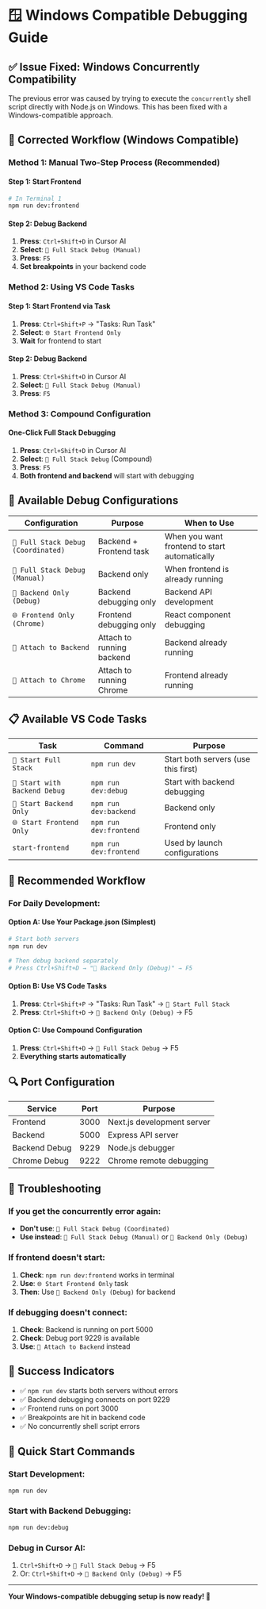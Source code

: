 # 🪟 Windows Compatible Debugging Guide

## ✅ **Issue Fixed: Windows Concurrently Compatibility**

The previous error was caused by trying to execute the `concurrently` shell script directly with Node.js on Windows. This has been fixed with a Windows-compatible approach.

## 🚀 **Corrected Workflow (Windows Compatible)**

### **Method 1: Manual Two-Step Process (Recommended)**

#### **Step 1: Start Frontend**
```bash
# In Terminal 1
npm run dev:frontend
```

#### **Step 2: Debug Backend**
1. **Press**: `Ctrl+Shift+D` in Cursor AI
2. **Select**: `🚀 Full Stack Debug (Manual)`
3. **Press**: `F5`
4. **Set breakpoints** in your backend code

### **Method 2: Using VS Code Tasks**

#### **Step 1: Start Frontend via Task**
1. **Press**: `Ctrl+Shift+P` → "Tasks: Run Task"
2. **Select**: `🌐 Start Frontend Only`
3. **Wait** for frontend to start

#### **Step 2: Debug Backend**
1. **Press**: `Ctrl+Shift+D` in Cursor AI
2. **Select**: `🚀 Full Stack Debug (Manual)`
3. **Press**: `F5`

### **Method 3: Compound Configuration**

#### **One-Click Full Stack Debugging**
1. **Press**: `Ctrl+Shift+D` in Cursor AI
2. **Select**: `🚀 Full Stack Debug` (Compound)
3. **Press**: `F5`
4. **Both frontend and backend** will start with debugging

## 🔧 **Available Debug Configurations**

| Configuration | Purpose | When to Use |
|---------------|---------|-------------|
| `🚀 Full Stack Debug (Coordinated)` | Backend + Frontend task | When you want frontend to start automatically |
| `🚀 Full Stack Debug (Manual)` | Backend only | When frontend is already running |
| `🔧 Backend Only (Debug)` | Backend debugging only | Backend API development |
| `🌐 Frontend Only (Chrome)` | Frontend debugging only | React component debugging |
| `🔗 Attach to Backend` | Attach to running backend | Backend already running |
| `🔗 Attach to Chrome` | Attach to running Chrome | Frontend already running |

## 📋 **Available VS Code Tasks**

| Task | Command | Purpose |
|------|---------|---------|
| `🚀 Start Full Stack` | `npm run dev` | Start both servers (use this first) |
| `🐛 Start with Backend Debug` | `npm run dev:debug` | Start with backend debugging |
| `🔧 Start Backend Only` | `npm run dev:backend` | Backend only |
| `🌐 Start Frontend Only` | `npm run dev:frontend` | Frontend only |
| `start-frontend` | `npm run dev:frontend` | Used by launch configurations |

## 🎯 **Recommended Workflow**

### **For Daily Development:**

#### **Option A: Use Your Package.json (Simplest)**
```bash
# Start both servers
npm run dev

# Then debug backend separately
# Press Ctrl+Shift+D → "🔧 Backend Only (Debug)" → F5
```

#### **Option B: Use VS Code Tasks**
1. **Press**: `Ctrl+Shift+P` → "Tasks: Run Task" → `🚀 Start Full Stack`
2. **Press**: `Ctrl+Shift+D` → `🔧 Backend Only (Debug)` → F5

#### **Option C: Use Compound Configuration**
1. **Press**: `Ctrl+Shift+D` → `🚀 Full Stack Debug` → F5
2. **Everything starts automatically**

## 🔍 **Port Configuration**

| Service | Port | Purpose |
|---------|------|---------|
| Frontend | 3000 | Next.js development server |
| Backend | 5000 | Express API server |
| Backend Debug | 9229 | Node.js debugger |
| Chrome Debug | 9222 | Chrome remote debugging |

## 🚨 **Troubleshooting**

### **If you get the concurrently error again:**
- **Don't use**: `🚀 Full Stack Debug (Coordinated)` 
- **Use instead**: `🚀 Full Stack Debug (Manual)` or `🔧 Backend Only (Debug)`

### **If frontend doesn't start:**
1. **Check**: `npm run dev:frontend` works in terminal
2. **Use**: `🌐 Start Frontend Only` task
3. **Then**: Use `🔧 Backend Only (Debug)` for backend

### **If debugging doesn't connect:**
1. **Check**: Backend is running on port 5000
2. **Check**: Debug port 9229 is available
3. **Use**: `🔗 Attach to Backend` instead

## 🎉 **Success Indicators**

- ✅ `npm run dev` starts both servers without errors
- ✅ Backend debugging connects on port 9229
- ✅ Frontend runs on port 3000
- ✅ Breakpoints are hit in backend code
- ✅ No concurrently shell script errors

## 🚀 **Quick Start Commands**

### **Start Development:**
```bash
npm run dev
```

### **Start with Backend Debugging:**
```bash
npm run dev:debug
```

### **Debug in Cursor AI:**
1. `Ctrl+Shift+D` → `🚀 Full Stack Debug` → F5
2. Or: `Ctrl+Shift+D` → `🔧 Backend Only (Debug)` → F5

---

**Your Windows-compatible debugging setup is now ready! 🎉**

